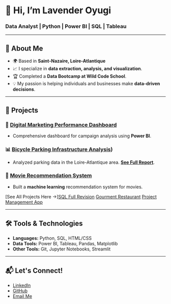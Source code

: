 # 👋 Hi, I’m Lavender Oyugi
### Data Analyst | Python | Power BI | SQL | Tableau

---

## 🌟 About Me
- 🌍 Based in **Saint-Nazaire, Loire-Atlantique**
- 📈 I specialize in **data extraction, analysis, and visualization**.
- 🏆 Completed a **Data Bootcamp at Wild Code School**.
- 💡 My passion is helping individuals and businesses make **data-driven decisions**.

---

## 💼 Projects
### 🚀 **[Digital Marketing Performance Dashboard](link-to-repo)**
- Comprehensive dashboard for campaign analysis using **Power BI**.

### 📊 **[Bicycle Parking Infrastructure Analysis](https://github.com/lavenderoyugi/-Bicycle-Parking-Infrastructure-Analysis-in-the-Loire-Atlantique-Area-))**
- Analyzed parking data in the Loire-Atlantique area. **[See Full Report](https://github.com/lavenderoyugi/-Bicycle-Parking-Infrastructure-Analysis-in-the-Loire-Atlantique-Area-)**.

### 🤖 **[Movie Recommendation System](link-to-repo)**
- Built a **machine learning** recommendation system for movies.

[See All Projects Here →][SQL Full Revision](https://github.com/lavenderoyugi/SQL-Full-Revision/blob/main/Lavennder_%5BS%5D_LC_SQL_Full_Revision.ipynb)  [Gourment Restaurant](https://github.com/lavenderoyugi/Gourmet-Restaurant)    [Project Management App](https://github.com/lavenderoyugi/Inventory-Management/blob/main/README.md)

---

## 🛠️ Tools & Technologies
- **Languages:** Python, SQL, HTML/CSS
- **Data Tools:** Power BI, Tableau, Pandas, Matplotlib
- **Other Tools:** Git, Jupyter Notebooks, Streamlit

---

## 📬 Let's Connect!
- [LinkedIn](https://www.linkedin.com/in/lavender-oyugianalyst/)
- [GitHub](https://github.com/Lovelylove03)
- [Email Me](lavenderoyugi1@gmail.com)


